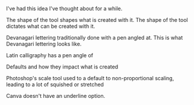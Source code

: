 I've had this idea I've thought about for a while. 

The shape of the tool shapes what is created with it.
The shape of the tool dictates what can be created with it. 

Devanagari lettering traditionally done with a pen angled at. 
This is what Devanagari lettering looks like. 

Latin calligraphy has a pen angle of 

Defaults and how they impact what is created

Photoshop's scale tool used to a default to non-proportional scaling, leading to a lot of squished or stretched 

Canva doesn't have an underline option.